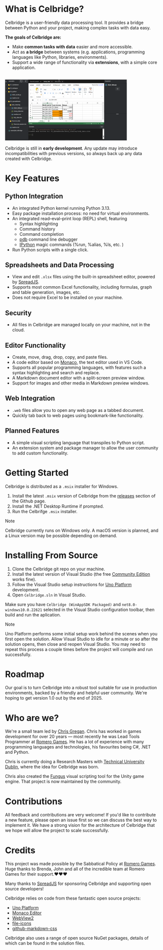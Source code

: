 # What is Celbridge?

Celbridge is a user-friendly data processing tool. It provides a bridge between Python and your project, making complex tasks with data easy. 

**The goals of Celbridge are:**

* Make **common tasks with data** easier and more accessible.
* Act as **a bridge** between systems (e.g. applications, programming languages like Python, libraries, environments).
* Support a wide range of functionality via **extensions**, with a simple core application. 

<br>
<a href="https://github.com/AnTulcha/Celbridge/blob/main/Docs/Images/celbridge.gif" alt="Celbridge screenshot GIF">
  <img width="400" heigth="400" src="https://github.com/AnTulcha/Celbridge/blob/main/Docs/Images/celbridge.gif?raw=true">
</a>
<br>

Celbridge is still in **early development**. Any update may introduce incompatibilities with previous versions, so always back up any data created with Celbridge.

# Key Features

## Python Integration

* An integrated Python kernel running Python 3.13.
* Easy package installation process: no need for virtual environments. 
* An integrated read–eval–print loop (REPL) shell, featuring
    * Syntax highlighting
    * Command history
    * Command completion
    * [pdb](https://docs.python.org/3/library/pdb.html#module-pdb) command line debugger
    * [IPython](https://ipython.readthedocs.io/en/stable/index.html) magic commands (%run, %alias, %ls, etc. )
* Run Python scripts with a single click. 

## Spreadsheets and Data Processing

* View and edit `.xlsx` files using the built-in spreadsheet editor, powered by [SpreadJS](https://developer.mescius.com/spreadjs/docs/overview). 
* Supports most common Excel functionality, including formulas, graph and table generation, images, etc.
* Does not require Excel to be installed on your machine.

## Security

* All files in Celbridge are managed locally on your machine, not in the cloud.

## Editor Functionality
* Create, move, drag, drop, copy, and paste files. 
* A code editor based on [Monaco](https://microsoft.github.io/monaco-editor/), the text editor used in VS Code. 
* Supports all popular programming languages, with features such a syntax highlighting and search and replace. 
* A Markdown document editor with a split-screen preview window.
* Support for images and other media in Markdown preview windows. 

## Web Integration

* `.web` files allow you to open any web page as a tabbed document. 
* Quickly tab back to web pages using bookmark-like functionality. 

## Planned Features

* A simple visual scripting language that transpiles to Python script.
* An extension system and package manager to allow the user community to add custom functionality.

# Getting Started

Celbridge is distributed as a `.msix` installer for Windows.

1. Install the latest `.msix` version of Celbridge from the [releases](https://github.com/AnTulcha/Celbridge/releases) section of the Github page. 
2. Install the .NET Desktop Runtime if prompted.  
3. Run the Celbrifge `.msix` installer. 

> [!NOTE]
> Celbridge currently runs on Windows only. A macOS version is planned, and a Linux version may be possible depending on demand.

# Installing From Source

1. Clone the Celbridge git repo on your machine.
2. Install the latest version of Visual Studio (the free [Community Edition](https://visualstudio.microsoft.com/vs/community/) works fine).
3. Follow the Visual Studio setup instructions for [Uno Platform](https://platform.uno/docs/articles/get-started-vs-2022.html?tabs=ubuntu1804) development.
4. Open `Celbridge.sln` in Visual Studio.

Make sure you have `Celbridge (WinAppSDK Packaged)` and `net8.0-windows10.0.22621` selected in the Visual Studio configuration toolbar, then build and run the aplication.

> [!NOTE]
> Uno Platform performs some initial setup work behind the scenes when you first open the solution. Allow Visual Studio to idle for a minute or so after the solution opens, then close and reopen Visual Studio. You may need to repeat this process a couple times before the project will compile and run successfully.

# Roadmap

Our goal is to turn Celbridge into a robust tool suitable for use in production environments, backed by a friendly and helpful user community. We're hoping to get version 1.0 out by the end of 2025. 

# Who are we?

We're a small team led by [Chris Gregan](https://github.com/chrisgregan). Chris has worked in games development for over 20 years — most recently he was Lead Tools Programmer at [Romero Games](https://romerogames.com/). He has a lot of experience with many programming languages and technologies, his favourites being C#, .NET and Python.  

Chris is currently doing a Research Masters with [Technical University Dublin](https://www.tudublin.ie/), where the idea for Celbridge was born.

Chris also created the [Fungus](https://github.com/snozbot/fungus) visual scripting tool for the Unity game engine. That project is now maintained by the community.

# Contributions

All feedback and contributions are very welcome! If you'd like to contribute a new feature, please open an issue first so we can discuss the best way to implement it. We have a strong vision for the architecture of Celbridge that we hope will allow the project to scale successfully. 

# Credits

This project was made possible by the Sabbatical Policy at [Romero Games](https://romerogames.com/). Huge thanks to Brenda, John and all of the incredible team at Romero Games for their support.❤️❤️❤️

Many thanks to [SpreadJS](https://developer.mescius.com/spreadjs) for sponsoring Celbridge and supporting open source developers!

Celbridge relies on code from these fantastic open source projects:
* [Uno Platform](https://platform.uno) 
* [Monaco Editor](https://microsoft.github.io/monaco-editor)
* [WebView2](https://github.com/MicrosoftEdge/WebView2Browser)
* [file-icons](https://github.com/file-icons/vscode/blob/master/LICENSE.md)
* [github-markdown-css](https://github.com/sindresorhus/github-markdown-css/blob/main/license)

Celbridge also uses a range of open source NuGet packages, details of which can be found in the solution files.
